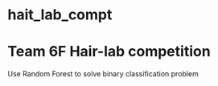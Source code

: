 # hait_lab_compt
<h1>Team 6F Hair-lab competition</h1>
Use Random Forest to solve binary classification problem
